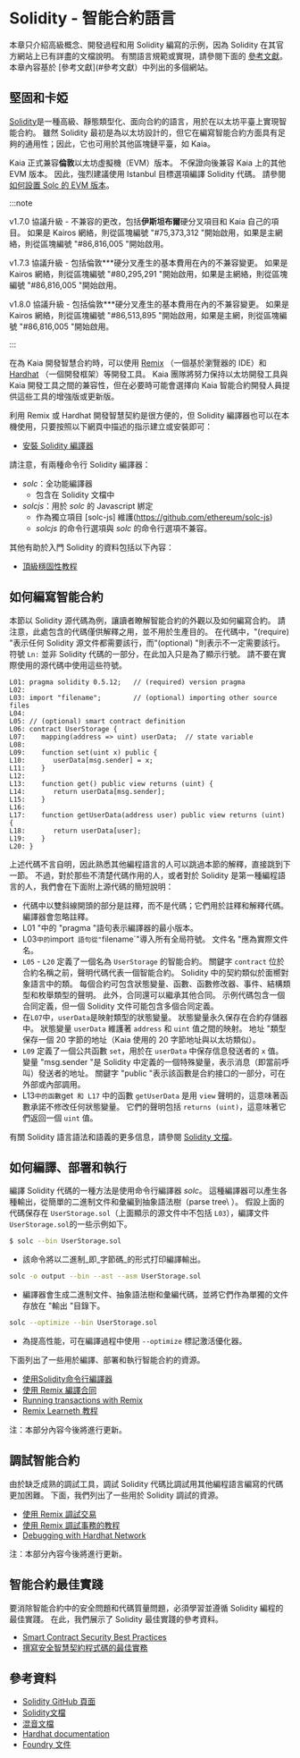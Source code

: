 # Solidity - 智能合約語言

本章只介紹高級概念、開發過程和用 Solidity 編寫的示例，因為 Solidity 在其官方網站上已有詳盡的文檔說明。 有關語言規範或實現，請參閱下面的 [參考文獻](#參考文獻)。 本章內容基於 [參考文獻](#參考文獻）中列出的多個網站。

## 堅固和卡婭<a id="solidity-and-kaia"></a>

[Solidity](https://github.com/ethereum/solidity)是一種高級、靜態類型化、面向合約的語言，用於在以太坊平臺上實現智能合約。 雖然 Solidity 最初是為以太坊設計的，但它在編寫智能合約方面具有足夠的通用性；因此，它也可用於其他區塊鏈平臺，如 Kaia。

Kaia 正式兼容**倫敦**以太坊虛擬機（EVM）版本。 不保證向後兼容 Kaia 上的其他 EVM 版本。 因此，強烈建議使用 Istanbul 目標選項編譯 Solidity 代碼。 請參閱 [如何設置 Solc 的 EVM 版本](https://solidity.readthedocs.io/en/latest/using-the-compiler.html#setting-the-evm-version-to-target)。

:::note

v1.7.0 協議升級 - 不兼容的更改，包括**伊斯坦布爾**硬分叉項目和 Kaia 自己的項目。
如果是 Kairos 網絡，則從區塊編號 "#75,373,312 "開始啟用，如果是主網絡，則從區塊編號 "#86,816,005 "開始啟用。

v1.7.3 協議升級 - 包括倫敦\*\*\*硬分叉產生的基本費用在內的不兼容變更。
如果是 Kairos 網絡，則從區塊編號 "#80,295,291 "開始啟用，如果是主網絡，則從區塊編號 "#86,816,005 "開始啟用。

v1.8.0 協議升級 - 包括倫敦\*\*\*硬分叉產生的基本費用在內的不兼容變更。
如果是 Kairos 網絡，則從區塊編號 "#86,513,895 "開始啟用，如果是主網，則從區塊編號 "#86,816,005 "開始啟用。

:::

在為 Kaia 開發智慧合約時，可以使用 [Remix](https://remix.ethereum.org/) （一個基於瀏覽器的 IDE）和 [Hardhat](https://hardhat.org/docs) （一個開發框架）等開發工具。 Kaia 團隊將努力保持以太坊開發工具與 Kaia 開發工具之間的兼容性，但在必要時可能會選擇向 Kaia 智能合約開發人員提供這些工具的增強版或更新版。

利用 Remix 或 Hardhat 開發智慧契約是很方便的，但 Solidity 編譯器也可以在本機使用，只要按照以下網頁中描述的指示建立或安裝即可：

- [安裝 Solidity 編譯器](https://docs.soliditylang.org/en/latest/installing-solidity.html)

請注意，有兩種命令行 Solidity 編譯器：

- _solc_：全功能編譯器
  - 包含在 Solidity 文檔中
- _solcjs_：用於 _solc_ 的 Javascript 綁定
  - 作為獨立項目 [solc-js] 維護(https://github.com/ethereum/solc-js)
  - _solcjs_ 的命令行選項與 _solc_ 的命令行選項不兼容。

其他有助於入門 Solidity 的資料包括以下內容：

- [頂級穩固性教程](https://medium.com/coinmonks/top-solidity-tutorials-4e7adcacced8)

## 如何編寫智能合約<a id="how-to-write-a-smart-contract"></a>

本節以 Solidity 源代碼為例，讓讀者瞭解智能合約的外觀以及如何編寫合約。 請注意，此處包含的代碼僅供解釋之用，並不用於生產目的。 在代碼中，"(require) "表示任何 Solidity 源文件都需要該行，而"(optional) "則表示不一定需要該行。 符號 `Ln:` 並非 Solidity 代碼的一部分，在此加入只是為了顯示行號。 請不要在實際使用的源代碼中使用這些符號。

```text
L01: pragma solidity 0.5.12;   // (required) version pragma
L02:
L03: import "filename";        // (optional) importing other source files
L04:
L05: // (optional) smart contract definition
L06: contract UserStorage {
L07:    mapping(address => uint) userData;  // state variable
L08:
L09:    function set(uint x) public {
L10:       userData[msg.sender] = x;
L11:    }
L12:
L13:    function get() public view returns (uint) {
L14:       return userData[msg.sender];
L15:    }
L16:
L17:    function getUserData(address user) public view returns (uint) {
L18:       return userData[user];
L19:    }
L20: }
```

上述代碼不言自明，因此熟悉其他編程語言的人可以跳過本節的解釋，直接跳到下一節。 不過，對於那些不清楚代碼作用的人，或者對於 Solidity 是第一種編程語言的人，我們會在下面附上源代碼的簡短說明：

- 代碼中以雙斜線開頭的部分是註釋，而不是代碼；它們用於註釋和解釋代碼。  編譯器會忽略註釋。
- L01 "中的 "pragma "語句表示編譯器的最小版本。
- L03`中的`import` 語句從"`filename\`"導入所有全局符號。 文件名 "應為實際文件名。
- `L05` - `L20` 定義了一個名為 `UserStorage` 的智能合約。  關鍵字 `contract` 位於合約名稱之前，聲明代碼代表一個智能合約。  Solidity 中的契約類似於面嚮對象語言中的類。  每個合約可包含狀態變量、函數、函數修改器、事件、結構類型和枚舉類型的聲明。  此外，合同還可以繼承其他合同。  示例代碼包含一個合同定義，但一個 Solidity 文件可能包含多個合同定義。
- 在`L07`中，`userData`是映射類型的狀態變量。  狀態變量永久保存在合約存儲器中。  狀態變量 `userData` 維護著 `address` 和 `uint` 值之間的映射。  地址 "類型保存一個 20 字節的地址（Kaia 使用的 20 字節地址與以太坊類似）。
- `L09` 定義了一個公共函數 `set`，用於在 `userData` 中保存信息發送者的 `x` 值。  變量 "msg.sender "是 Solidity 中定義的一個特殊變量，表示消息（即當前呼叫）發送者的地址。  關鍵字 "public "表示該函數是合約接口的一部分，可在外部或內部調用。
- L13`中的函數`get` 和 L17` 中的函數 `getUserData` 是用 `view` 聲明的，這意味著函數承諾不修改任何狀態變量。  它們的聲明包括 `returns (uint)`，這意味著它們返回一個 `uint` 值。

有關 Solidity 語言語法和語義的更多信息，請參閱 [Solidity 文檔](https://docs.soliditylang.org/)。

## 如何編譯、部署和執行<a id="how-to-compile-deploy-and-execute"></a>

編譯 Solidity 代碼的一種方法是使用命令行編譯器 _solc_。 這種編譯器可以產生各種輸出，從簡單的二進制文件和彙編到抽象語法樹（parse tree\ ）。 假設上面的代碼保存在 `UserStorage.sol`（上面顯示的源文件中不包括 `L03`），編譯文件 `UserStorage.sol`的一些示例如下。

```bash
$ solc --bin UserStorage.sol
```

- 該命令將以二進制_即_字節碼_的形式打印編譯輸出。

```bash
solc -o output --bin --ast --asm UserStorage.sol
```

- 編譯器會生成二進制文件、抽象語法樹和彙編代碼，並將它們作為單獨的文件存放在 "輸出 "目錄下。

```bash
solc --optimize --bin UserStorage.sol
```

- 為提高性能，可在編譯過程中使用 `--optimize` 標記激活優化器。

下面列出了一些用於編譯、部署和執行智能合約的資源。

- [使用Solidity命令行編譯器](https://docs.soliditylang.org/en/latest/using-the-compiler.html)
- [使用 Remix 編譯合同](https://remix-ide.readthedocs.io/en/stable/compile.html)
- [Running transactions with Remix](https://remix-ide.readthedocs.io/en/stable/run.html)
- [Remix Learneth 教程](https://remix-ide.readthedocs.io/en/latest/remix_tutorials_learneth.html)

注：本部分內容今後將進行更新。

## 調試智能合約<a id="debugging-smart-contracts"></a>

由於缺乏成熟的調試工具，調試 Solidity 代碼比調試用其他編程語言編寫的代碼更加困難。 下面，我們列出了一些用於 Solidity 調試的資源。

- [使用 Remix 調試交易](https://remix-ide.readthedocs.io/en/latest/debugger.html)
- [使用 Remix 調試事務的教程](https://remix-ide.readthedocs.io/en/latest/tutorial_debug.html)
- [Debugging with Hardhat Network](https://hardhat.org/tutorial/debugging-with-hardhat-network)

注：本部分內容今後將進行更新。

## 智能合約最佳實踐<a id="smart-contract-best-practices"></a>

要消除智能合約中的安全問題和代碼質量問題，必須學習並遵循 Solidity 編程的最佳實踐。 在此，我們展示了 Solidity 最佳實踐的參考資料。

- [Smart Contract Security Best Practices](best-practices-for-smart-contract-security.md)
- [撰寫安全智慧契約程式碼的最佳實務](https://www.nethermind.io/blog/best-practices-for-writing-secure-smart-contract-code)

## 參考資料<a id="references"></a>

- [Solidity GitHub 頁面](https://github.com/ethereum/solidity)
- [Solidity文檔](https://solidity.readthedocs.io/en/latest/index.html)
- [混音文檔](https://remix-ide.readthedocs.io/en/latest/)
- [Hardhat documentation](https://hardhat.org/docs)
- [Foundry 文件](https://book.getfoundry.sh/)
